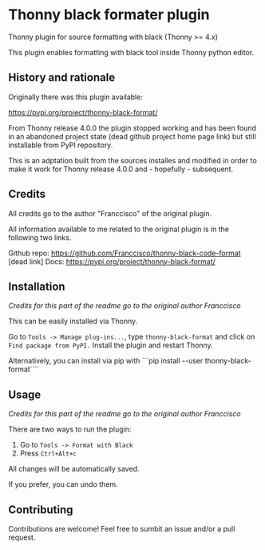# Thonny black formater plugin
Thonny plugin for source formatting with black (Thonny >= 4.x)

This plugin enables formatting with black tool inside Thonny python editor.
## History and rationale

Originally there was this plugin available:

https://pypi.org/project/thonny-black-format/

From Thonny release 4.0.0 the plugin stopped working and has been found in an abandoned project state (dead github project home page link) but still installable from PyPI repository.

This is an adptation built from the sources installes and modified in order to make it work for Thonny release 4.0.0 and - hopefully - subsequent.

## Credits

All credits go to the author "Franccisco" of the original plugin.

All information available to me related to the original plugin is in the following two links.

Github repo: https://github.com/Franccisco/thonny-black-code-format [dead link]
Docs: https://pypi.org/project/thonny-black-format/



## Installation

_Credits for this part of the readme go to the original author Franccisco_

This can be easily installed via Thonny. 

Go to ```Tools -> Manage plug-ins...```, type ```thonny-black-format``` and click on ```Find package from PyPI.``` Install the plugin and restart Thonny.

Alternatively, you can install via pip with ```pip install --user thonny-black-format````

## Usage

_Credits for this part of the readme go to the original author Franccisco_

There are two ways to run the plugin:

1. Go to ```Tools -> Format with Black```
2. Press ```Ctrl+Alt+c```

All changes will be automatically saved. 

If you prefer, you can undo them.

## Contributing

Contributions are welcome! Feel free to sumbit an issue and/or a pull request.

